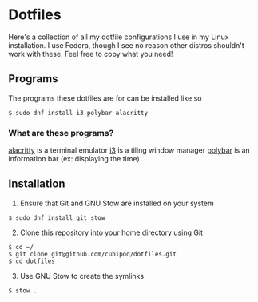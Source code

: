 # Dotfiles

Here's a collection of all my dotfile configurations I use in my Linux installation. I use Fedora,
though I see no reason other distros shouldn't work with these. Feel free to copy what you need!

## Programs
The programs these dotfiles are for can be installed like so
```
$ sudo dnf install i3 polybar alacritty
```
### What are these programs?
[alacritty](https://github.com/alacritty/alacritty) is a terminal emulator
[i3](https://github.com/i3/i3) is a tiling window manager
[polybar](https://github.com/polybar/polybar) is an information bar (ex: displaying the time)

## Installation
1) Ensure that Git and GNU Stow are installed on your system
```
$ sudo dnf install git stow
```

2) Clone this repository into your home directory using Git
```
$ cd ~/
$ git clone git@github.com/cubipod/dotfiles.git
$ cd dotfiles
```

3) Use GNU Stow to create the symlinks
```
$ stow .
```
